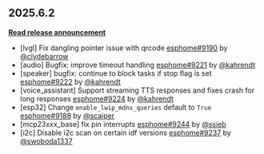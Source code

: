 ## 2025.6.2

[**Read release announcement**](https://esphome.io/changelog/2025.6.0)

- [lvgl] Fix dangling pointer issue with qrcode [esphome#9190](https://github.com/esphome/esphome/pull/9190) by [@clydebarrow](https://github.com/clydebarrow)
- [audio] Bugfix: improve timeout handling [esphome#9221](https://github.com/esphome/esphome/pull/9221) by [@kahrendt](https://github.com/kahrendt)
- [speaker] bugfix: continue to block tasks if stop flag is set [esphome#9222](https://github.com/esphome/esphome/pull/9222) by [@kahrendt](https://github.com/kahrendt)
- [voice_assistant] Support streaming TTS responses and fixes crash for long responses [esphome#9224](https://github.com/esphome/esphome/pull/9224) by [@kahrendt](https://github.com/kahrendt)
- [esp32] Change ``enable_lwip_mdns_queries`` default to ``True`` [esphome#9188](https://github.com/esphome/esphome/pull/9188) by [@scaiper](https://github.com/scaiper)
- [mcp23xxx_base] fix pin interrupts [esphome#9244](https://github.com/esphome/esphome/pull/9244) by [@ssieb](https://github.com/ssieb)
- [i2c] Disable i2c scan on certain idf versions [esphome#9237](https://github.com/esphome/esphome/pull/9237) by [@swoboda1337](https://github.com/swoboda1337)
